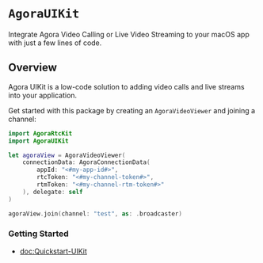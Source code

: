 # ``AgoraUIKit``

Integrate Agora Video Calling or Live Video Streaming to your macOS app with just a few lines of code.

## Overview

Agora UIKit is a low-code solution to adding video calls and live streams into your application.

Get started with this package by creating an ``AgoraVideoViewer`` and joining a channel:

```swift
import AgoraRtcKit
import AgoraUIKit

let agoraView = AgoraVideoViewer(
    connectionData: AgoraConnectionData(
        appId: "<#my-app-id#>",
        rtcToken: "<#my-channel-token#>",
        rtmToken: "<#my-channel-rtm-token#>"
    ), delegate: self
)

agoraView.join(channel: "test", as: .broadcaster)
```

### Getting Started

- <doc:Quickstart-UIKit>
